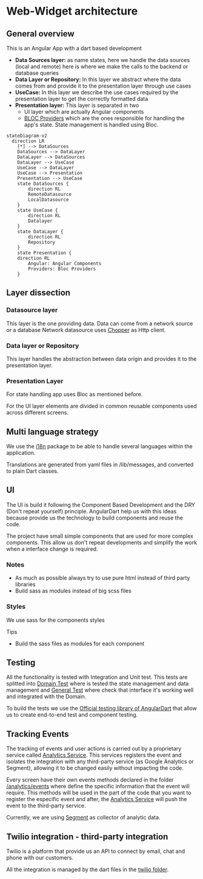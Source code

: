 # Web-Widget architecture

## General overview
This is an Angular App with a dart based development

- **Data Sources layer:** as name states, here we handle the data sources (local and remote) here is where we make the calls to the backend or database queries
- **Data Layer or Repository:** In this layer we abstract where the data comes from and provide it to the presentation layer through use cases
- **UseCase:** In this layer we describe the use cases required by the presentation layer to get the correctly formatted data
- **Presentation layer:** This layer is separated in two
    - UI layer which are actually Angular components
    - [BLOC Providers](https://bloclibrary.dev/#/) which are the ones responsible for handling the app's state. State management is handled using Bloc.

```mermaid
stateDiagram-v2
  direction LR
    [*] --> DataSources
    DataSources --> DataLayer
    DataLayer --> DataSources
    DataLayer --> UseCase 
    UseCase --> DataLayer
    UseCase --> Presentation
    Presentation --> UseCase
    state DataSources {
        direction RL
        RemoteDatasource 
        LocalDatasource
    }
    state UseCase {
        direction RL
        Datalayer
    }
    state DataLayer {
        direction RL
        Repository
    }
    state Presentation {
    direction RL
        Angular: Angular Components
        Providers: Bloc Providers
    }
```

## Layer dissection

### Datasource layer
This layer is the one providing data. Data can come from a network source or a database
Network datasource uses [Chopper](https://hadrien-lejard.gitbook.io/chopper/)  as Http client.

### Data layer or Repository
This layer handles the abstraction between data origin and provides it to the presentation layer.

### Presentation Layer
For state handling app uses Bloc as mentioned before.

For the UI layer elements are divided in common reusable components used across different screens.

## Multi language strategy

We use the [i18n](https://pub.dev/packages/i18n) package to be able to handle several languages within the application.

Translations are generated from yaml files in /lib/messages, and converted to plain Dart classes.

## UI

The UI is build it following the Component Based Development and the DRY (Don't repeat yourself) principle. AngularDart help us with this ideas because provide us the technology to build components and reuse the code. 

The project have small simple components that are used for more complex components. This allow us don't repeat developments and simplify the work when a interface change is required. 

### Notes

- As much as possible always try to use pure html instead of third party libraries
- Build sass as modules instead of big scss files

### Styles

We use sass for the components styles

Tips

- Build the sass files as modules for each component

## Testing
All the functionality is tested with Integration and Unit test. This tests are splitted into [Domain Test](/domain/test) where is tested the state management and data management and [General Test](/test) where check that interface it's working well and integrated with the Domain.

To build the tests we use the [Official testing library of AngularDart](https://angulardart.xyz/guide/testing) that allow us to create end-to-end test and component testing. 

## Tracking Events

The tracking of events and user actions is carried out by a proprietary service called [Analytics Service](domain/lib/services/analytics_service.dart). This services registers the event and isolates the integration with any third-party service (as Google Analytics or Segment), allowing it to be changed easily without impacting the code. 

Every screen have their own events methods declared in the folder [/analytics/events](domain/lib/services/analytics/events) where define the specific information that the event will require. This methods will be used in the part of the code that you want to register the especific event and after, the [Analytics Service](domain/lib/services/analytics_service.dart) will push the event to the third-party service. 

Currently, we are using [Segment](https://segment.com/) as collector of analytic data. 

## Twilio integration - third-party integration

Twilio is a platform that provide us an API to connect by email, chat and phone with our customers. 

All the integration is managed by the dart files in the [twilio folder](domain/lib/services/twilio).
